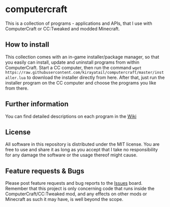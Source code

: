 # computercraft
This is a collection of programs - applications and APIs, that I use with ComputerCraft or CC:Tweaked and modded Minecraft.

## How to install
This collection comes with an in-game installer/package manager, so that you easily can install, update and uninstall programs from within ComputerCraft.
Start a CC computer, then run the command `wget https://raw.githubusercontent.com/kirayatail/computercraft/master/installer.lua` to download the installer directly from here.
After that, just run the installer program on the CC computer and choose the programs you like from there.

## Further information
You can find detailed descriptions on each program in the [Wiki](https://github.com/kirayatail/computercraft/wiki)

## License
All software in this repository is distributed under the MIT license. You are free to use and share it as long as you accept that I take no responsibility 
for any damage the software or the usage thereof might cause.

## Feature requests & Bugs
Please post feature requests and bug reports to the [Issues](https://github.com/kirayatail/computercraft/issues) board. Remember that this project is only concerning
code that runs inside the ComputerCraft/CC:Tweaked mod, and any effects on other mods or Minecraft as such it may have, is well beyond the scope.
